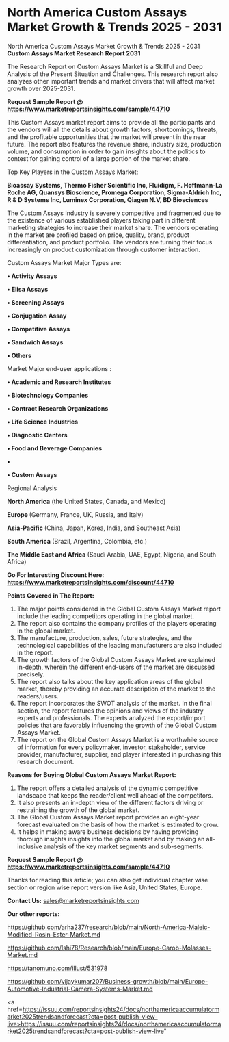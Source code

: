 # North America Custom Assays Market Growth & Trends 2025 - 2031
North America Custom Assays Market Growth & Trends 2025 - 2031
<strong>Custom Assays Market Research Report 2031</strong>

The Research Report on Custom Assays Market is a Skillful and Deep Analysis of the Present Situation and Challenges. This research report also analyzes other important trends and market drivers that will affect market growth over 2025-2031.

<strong>Request Sample Report @ <a href=https://www.marketreportsinsights.com/sample/44710>https://www.marketreportsinsights.com/sample/44710</a></strong>

This Custom Assays market report aims to provide all the participants and the vendors will all the details about growth factors, shortcomings, threats, and the profitable opportunities that the market will present in the near future. The report also features the revenue share, industry size, production volume, and consumption in order to gain insights about the politics to contest for gaining control of a large portion of the market share.

Top Key Players in the Custom Assays Market:

<strong>Bioassay Systems, Thermo Fisher Scientific Inc, Fluidigm, F. Hoffmann-La Roche AG, Quansys Bioscience, Promega Corporation, Sigma-Aldrich Inc, R & D Systems Inc, Luminex Corporation, Qiagen N.V, BD Biosciences</strong>

The Custom Assays Industry is severely competitive and fragmented due to the existence of various established players taking part in different marketing strategies to increase their market share. The vendors operating in the market are profiled based on price, quality, brand, product differentiation, and product portfolio. The vendors are turning their focus increasingly on product customization through customer interaction.

Custom Assays Market Major Types are:

<strong>•  Activity Assays

•  Elisa Assays

•  Screening Assays

•  Conjugation Assay

•  Competitive Assays

•  Sandwich Assays

•  Others</strong>

Market Major end-user applications :

<strong>•  Academic and Research Institutes

•  Biotechnology Companies

•  Contract Research Organizations

•  Life Science Industries

•  Diagnostic Centers

•  Food and Beverage Companies

•  

•  Custom Assays</strong>

Regional Analysis

</u><strong><b>North America</b></strong> (the United States, Canada, and Mexico)

<strong><b>Europe </b></strong>(Germany, France, UK, Russia, and Italy)

<strong><b>Asia-Pacific</b></strong> (China, Japan, Korea, India, and Southeast Asia)

<strong><b>South America</b></strong> (Brazil, Argentina, Colombia, etc.)

<strong><b>The Middle East and Africa</b></strong> (Saudi Arabia, UAE, Egypt, Nigeria, and South Africa)

<strong>Go For Interesting Discount Here: <a href=https://www.marketreportsinsights.com/discount/44710>https://www.marketreportsinsights.com/discount/44710</a></strong>

<strong>Points Covered in The Report:</strong>
<ol>
  <li>The major points considered in the Global Custom Assays Market report include the leading competitors operating in the global market.</li>
  <li>The report also contains the company profiles of the players operating in the global market.</li>
  <li>The manufacture, production, sales, future strategies, and the technological capabilities of the leading manufacturers are also included in the report.</li>
  <li>The growth factors of the Global Custom Assays Market are explained in-depth, wherein the different end-users of the market are discussed precisely.</li>
  <li>The report also talks about the key application areas of the global market, thereby providing an accurate description of the market to the readers/users.</li>
  <li>The report incorporates the SWOT analysis of the market. In the final section, the report features the opinions and views of the industry experts and professionals. The experts analyzed the export/import policies that are favorably influencing the growth of the Global Custom Assays Market.</li>
  <li>The report on the Global Custom Assays Market is a worthwhile source of information for every policymaker, investor, stakeholder, service provider, manufacturer, supplier, and player interested in purchasing this research document.</li>
</ol>
<strong>Reasons for Buying Global Custom Assays Market Report:</strong>

<ol>
  <li>The report offers a detailed analysis of the dynamic competitive landscape that keeps the reader/client well ahead of the competitors.</li>
  <li>It also presents an in-depth view of the different factors driving or restraining the growth of the global market.</li>
  <li>The Global Custom Assays Market report provides an eight-year forecast evaluated on the basis of how the market is estimated to grow.</li>
  <li>It helps in making aware business decisions by having providing thorough insights insights into the global market and by making an all-inclusive analysis of the key market segments and sub-segments.</li>
</ol>
<strong>Request Sample Report @ <a href=https://www.marketreportsinsights.com/sample/44710>https://www.marketreportsinsights.com/sample/44710</a></strong>


Thanks for reading this article; you can also get individual chapter wise section or region wise report version like Asia, United States, Europe.

<strong>Contact Us:</strong>
sales@marketreportsinsights.com

<strong>Our other reports:</strong>

<a href=https://github.com/arha237/research/blob/main/North-America-Maleic-Modified-Rosin-Ester-Market.md>https://github.com/arha237/research/blob/main/North-America-Maleic-Modified-Rosin-Ester-Market.md</a>

<a href=https://github.com/Ishi78/Research/blob/main/Europe-Carob-Molasses-Market.md>https://github.com/Ishi78/Research/blob/main/Europe-Carob-Molasses-Market.md</a>

<a href=https://tanomuno.com/illust/531978>https://tanomuno.com/illust/531978</a>

<a href=https://github.com/vijaykumar207/Business-growth/blob/main/Europe-Automotive-Industrial-Camera-Systems-Market.md>https://github.com/vijaykumar207/Business-growth/blob/main/Europe-Automotive-Industrial-Camera-Systems-Market.md</a>

<a href=https://issuu.com/reportsinsights24/docs/northamericaaccumulatormarket2025trendsandforecast?cta=post-publish-view-live>https://issuu.com/reportsinsights24/docs/northamericaaccumulatormarket2025trendsandforecast?cta=post-publish-view-live</a>"
